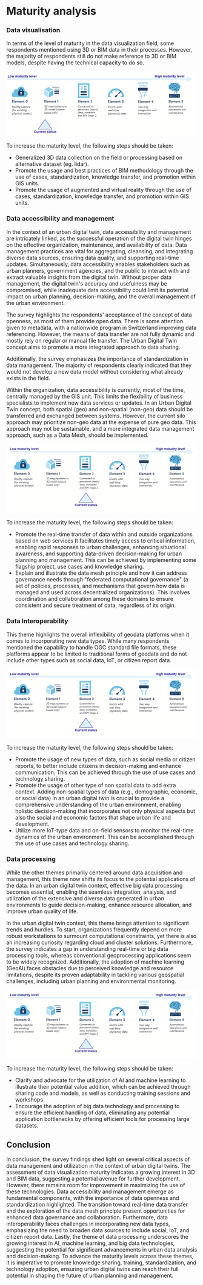 # Maturity analysis

### Data visualisation

In terms of the level of maturity in the data visualization field, some respondents mentioned using 3D or BIM data in their processes. However, the majority of respondents still do not make reference to 3D or BIM models, despite having the technical capacity to do so.


![Untitled](images/Untitled.png)

To increase the maturity level, the following steps should be taken:

- Generalized 3D data collection on the field or processing based on alternative dataset (eg. lidar).
- Promote the usage and best practices of BIM methodology through the use of cases, standardization, knowledge transfer, and promotion within GIS units.
- Promote the usage of augmented and virtual reality through the use of cases, standardization, knowledge transfer, and promotion within GIS units.

### Data accessibility and management

In the context of an urban digital twin, data accessibility and management are intricately linked, as the successful operation of the digital twin hinges on the effective organization, maintenance, and availability of data. Data management practices are vital for aggregating, cleansing, and integrating diverse data sources, ensuring data quality, and supporting real-time updates. Simultaneously, data accessibility enables stakeholders such as urban planners, government agencies, and the public to interact with and extract valuable insights from the digital twin. Without proper data management, the digital twin's accuracy and usefulness may be compromised, while inadequate data accessibility could limit its potential impact on urban planning, decision-making, and the overall management of the urban environment.

The survey highlights the respondents' acceptance of the concept of data openness, as most of them provide open data. There is some attention given to metadata, with a nationwide program in Switzerland improving data referencing. However, the means of data transfer are not fully dynamic and mostly rely on regular or manual file transfer. The Urban Digital Twin concept aims to promote a more integrated approach to data sharing.

Additionally, the survey emphasizes the importance of standardization in data management. The majority of respondents clearly indicated that they would not develop a new data model without considering what already exists in the field. 

Within the organization, data accessibility is currently, most of the time,  centrally managed by the GIS unit. This limits the flexibility of business specialists to implement new data services or updates. In an Urban Digital Twin concept, both spatial (geo) and non-spatial (non-geo) data should be transferred and exchanged between systems. However, the current silo approach may prioritize non-geo data at the expense of pure geo data. This approach may not be sustainable, and a more integrated data management approach, such as a Data Mesh, should be implemented.

![Untitled](images/Untitled1.png)

To increase the maturity level, the following steps should be taken:

- Promote the real-time transfer of data within and outside organizations based on web services  It facilitates timely access to critical information, enabling rapid responses to urban challenges, enhancing situational awareness, and supporting data-driven decision-making for urban planning and management. This can be achieved by implementing some flagship project, use cases and knowledge sharing.
- Explain and illustrate the data mesh principle and how it can address governance needs through "federated computational governance" (a set of policies, processes, and mechanisms that govern how data is managed and used across decentralized organizations). This involves coordination and collaboration among these domains to ensure consistent and secure treatment of data, regardless of its origin.

### Data Interoperability

This theme highlights the overall inflexibility of geodata platforms when it comes to incorporating new data types. While many respondents mentioned the capability to handle OGC standard file formats, these platforms appear to be limited to traditional forms of geodata and do not include other types such as social data, IoT, or citizen report data.


![Untitled](images/Untitled1.png)

To increase the maturity level, the following steps should be taken:

- Promote the usage of new types of data, such as social media or citizen reports, to better include citizens in decision-making and enhance communication. This can be achieved through the use of use cases and technology sharing.
- Promote the usage of other type of non spatial data to add extra context. Adding non-spatial types of data (e.g., demographic, economic, or social data) in an urban digital twin is crucial to provide a comprehensive understanding of the urban environment, enabling holistic decision-making that incorporates not only physical aspects but also the social and economic factors that shape urban life and development.
- Utilize more IoT-type data and on-field sensors to monitor the real-time dynamics of the urban environment. This can be accomplished through the use of use cases and technology sharing.

### Data processing

While the other themes primarily centered around data acquisition and management, this theme now shifts its focus to the potential applications of the data. In an urban digital twin context, effective big data processing becomes essential, enabling the seamless integration, analysis, and utilization of the extensive and diverse data generated in urban environments to guide decision-making, enhance resource allocation, and improve urban quality of life.

In the urban digital twin context, this theme brings attention to significant trends and hurdles. To start, organizations frequently depend on more robust workstations to surmount computational constraints, yet there is also an increasing curiosity regarding cloud and cluster solutions. Furthermore, the survey indicates a gap in understanding real-time or big data processing tools, whereas conventional geoprocessing applications seem to be widely recognized. Additionally, the adoption of machine learning (GeoAI) faces obstacles due to perceived knowledge and resource limitations, despite its proven adaptability in tackling various geospatial challenges, including urban planning and environmental monitoring.

![Untitled](images/Untitled1.png)

To increase the maturity level, the following steps should be taken:

- Clarify and advocate for the utilization of AI and machine learning to illustrate their potential value addition, which can be achieved through sharing code and models, as well as conducting training sessions and workshops
- Encourage the adoption of big data technology and processing to ensure the efficient handling of data, eliminating any potential application bottlenecks by offering efficient tools for processing large datasets.

## Conclusion

In conclusion, the survey findings shed light on several critical aspects of data management and utilization in the context of urban digital twins. The assessment of data visualization maturity indicates a growing interest in 3D and BIM data, suggesting a potential avenue for further development. However, there remains room for improvement in maximizing the use of these technologies. Data accessibility and management emerge as fundamental components, with the importance of data openness and standardization highlighted. The transition toward real-time data transfer and the exploration of the data mesh principle present opportunities for enhanced data governance and collaboration. Furthermore, data interoperability faces challenges in incorporating new data types, emphasizing the need to broaden data sources to include social, IoT, and citizen report data. Lastly, the theme of data processing underscores the growing interest in AI, machine learning, and big data technologies, suggesting the potential for significant advancements in urban data analysis and decision-making. To advance the maturity levels across these themes, it is imperative to promote knowledge sharing, training, standardization, and technology adoption, ensuring urban digital twins can reach their full potential in shaping the future of urban planning and management.